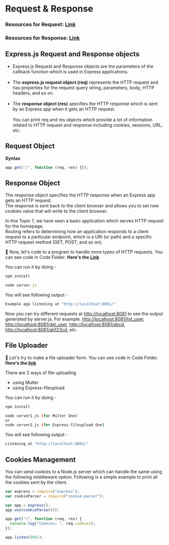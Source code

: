 # Request & Response

### Resources for Request: [Link](https://www.javatpoint.com/expressjs-request#:~:text=js%20Request%20Object-,Express.,HTTP%20headers%2C%20and%20so%20on.)

### Resources for Response: [Link](https://www.javatpoint.com/expressjs-response)

## Express.js Request and Response objects

- Express.js Request and Response objects are the parameters of the callback function which is used in Express applications.<br /><br />
- The **express.js request object (req)** represents the HTTP request and has properties for the request query string, parameters, body, HTTP headers, and so on.<br /><br />
- The **response object (res)** specifies the HTTP response which is sent by an Express app when it gets an HTTP request.<br /><br />
  You can print req and res objects which provide a lot of information related to HTTP request and response including cookies, sessions, URL, etc.<br />

## Request Object

**Syntax**

```javascript
app.get("/", function (req, res) {});
```

## Response Object

The response object specifies the HTTP response when an Express app gets an HTTP request.<br /> The response is sent back to the client browser and allows you to set new cookies value that will write to the client browser.

In thie Topic 1, we have seen a basic application which serves HTTP request for the homepage. <br />
Routing refers to determining how an application responds to a client request to a particular endpoint, which is a URI (or path) and a specific HTTP request method (GET, POST, and so on).

📁 Now, let's code to a program to handle more types of HTTP requests. You can see code in Code Folder. **Here's the [Link](https://github.com/iampavangandhi/TheNodeCourse/tree/master/03%20Expressjs/Topic2/Code/Http%20Requests)**

You can run it by doing -

```javascript
npm install

node server.js
```

You will see following output -

```javascript
Example app listening at "http://localhost:8081/"
```

Now you can try different requests at [http://localhost:8081](http://localhost:8081) to see the output generated by server.js. For example. [http://localhost:8081/list_user](http://localhost:8081/list_user), [http://localhost:8081/del_user](http://localhost:8081/del_user), [http://localhost:8081/abcd](http://localhost:8081/abcd), [http://localhost:8081/ab123cd](http://localhost:8081/ab123cd), etc.

## File Uploader

📁 Let's try to make a file uploader form. You can see code in Code Folder. **Here's the [link](https://github.com/iampavangandhi/TheNodeCourse/tree/master/03%20Expressjs/Topic2/Code/File%20Uploader)**

There are 2 ways of file uploading

- using Multer
- using Express-fileupload

You can run it by doing -

```sh
npm install

node server1.js (for Multer One)
or
node server2.js (for Express-fileupload One)
```

You will see following output -

```javascript
Listening at "http://localhost:8081/"
```

## Cookies Management

You can send cookies to a Node.js server which can handle the same using the following middleware option. Following is a simple example to print all the cookies sent by the client.

```javascript
var express = require("express");
var cookieParser = require("cookie-parser");

var app = express();
app.use(cookieParser());

app.get("/", function (req, res) {
  console.log("Cookies: ", req.cookies);
});

app.listen(8081);
```
